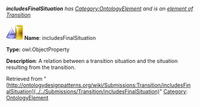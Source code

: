 ___includesFinalSituation__ has [Category:OntologyElement](../../Category/OntologyElement "Category:OntologyElement") and is an [element of](../../Property/ElementOf "Property:ElementOf") [Transition](../../Submissions/Transition "Submissions:Transition")_


  




[![ObjectProperty](../../images/thumb/c/c3/ObjectProperty.gif/45px-ObjectProperty.gif)](../../Image/ObjectProperty.gif "ObjectProperty")
__Name__: includesFinalSituation 


__Type:__ owl:ObjectProperty 


__Description__: A relation between a transition situation and the situation resulting from the transition. 





Retrieved from "[http://ontologydesignpatterns.org/wiki/Submissions:Transition/includesFinalSituation](../../Submissions/Transition/includesFinalSituation)"
 [Category](http://ontologydesignpatterns.org/wiki/Special:Categories "Special:Categories"): [OntologyElement](../../Category/OntologyElement "Category:OntologyElement")